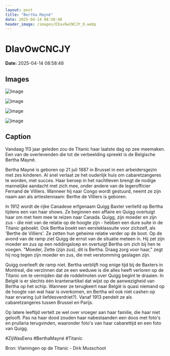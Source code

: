 ```yaml
---
layout: post
title: "Bertha Mayné"
date: 2025-04-14 08:58:48
header_image: /images/DIavOwCNCJY_0.webp
---
```


# DIavOwCNCJY

**Date:** 2025-04-14 08:58:48

## Images

![Image](/zij.was.eens/images/DIavOwCNCJY_0.webp)

![Image](/zij.was.eens/images/DIavOwCNCJY_1.webp)

![Image](/zij.was.eens/images/DIavOwCNCJY_2.webp)

![Image](/zij.was.eens/images/DIavOwCNCJY_3.webp)

## Caption

Vandaag 113 jaar geleden zou de Titanic haar laatste dag op zee meemaken. Een van de overlevenden die tot de verbeelding spreekt is de Belgische Bertha Mayné. 

Bertha Mayné is geboren op 21 juli 1887 in Brussel in een arbeidersgezin met zes kinderen. Al snel verlaat ze het ouderlijk huis om cabaretzangeres te worden, met succes. Haar beroep in het nachtleven brengt de nodige mannelijke aandacht met zich mee, onder andere van de legerofficier Fernand de Villiers. Wanneer hij naar Congo wordt gestuurd, neemt ze zijn naam aan als artiestennaam: Berthe de Villiers is geboren.

In 1912 wordt de rijke Canadese erfgenaam Quigg Baxter verliefd op Bertha tijdens een van haar shows. Ze beginnen een affaire en Quigg overtuigt haar om met hem mee te reizen naar Canada. Quigg, zijn moeder en zijn zus - die niet van de relatie op de hoogte zijn - hebben een dure suite in de Titanic geboekt. Ook Bertha boekt een eersteklassuite voor zichzelf, als 'Berthe de Villiers'. Ze zetten hun geheime relatie verder op de boot. Op de avond van de ramp ziet Quigg de ernst van de situatie meteen in. Hij zet zijn moeder en zus op een reddingsloep en overtuigt Bertha om zich bij hen te voegen. "Moeder, Zette (zijn zus), dit is Bertha. Draag zorg voor haar," zegt hij nog tegen zijn moeder en zus, die met verstomming geslagen zijn.

Quigg overleeft de ramp niet. Bertha verblijft nog enige tijd bij de Baxters in Montreal, die verzinnen dat ze een weduwe is die alles heeft verloren op de Titanic om te vermijden dat de roddelmolen over Quigg begint te draaien. In België is er slechts één krantenartikel dat wijst op de aanwezigheid van Bertha op het schip. Wanneer ze terugkeert naar België is quasi niemand op de hoogte van wat haar is overkomen, en Bertha wil ook niet cashen op haar ervaring (uit liefdesverdriet?). Vanaf 1913 pendelt ze als cabaretzangeres tussen Brussel en Parijs.

Op latere leeftijd vertelt ze wel over vroeger aan haar familie, die haar niet gelooft. Pas na haar dood zouden haar nabestaanden een doos met foto's en prullaria terugvinden, waaronder foto's van haar cabarettijd en een foto van Quigg. 

#ZijWasEens #BerthaMayné #Titanic

Bron: Vlamingen op de Titanic - Dirk Musschoot


